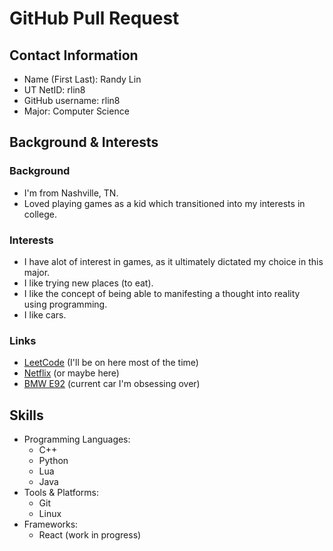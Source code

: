 # GitHub Pull Request

## Contact Information

- Name (First Last): Randy Lin
- UT NetID: rlin8
- GitHub username: rlin8
- Major: Computer Science

## Background & Interests

### Background

- I'm from Nashville, TN. 
- Loved playing games as a kid which transitioned into my interests in college.

### Interests

- I have alot of interest in games, as it ultimately dictated my choice in this major.
- I like trying new places (to eat).
- I like the concept of being able to manifesting a thought into reality using programming.
- I like cars.

### Links

- [LeetCode](https://leetcode.com/) (I'll be on here most of the time)
- [Netflix](https://www.netflix.com/) (or maybe here)
- [BMW E92](https://www.tarmaclife.co.nz/bmw-reviews-new-zealand/the-bmw-m3-e92-is-still-terrific-in-every-way/) (current car I'm obsessing over)

## Skills

- Programming Languages:
    - C++
    - Python
    - Lua
    - Java
- Tools & Platforms:
    - Git
    - Linux
- Frameworks:
    - React (work in progress)